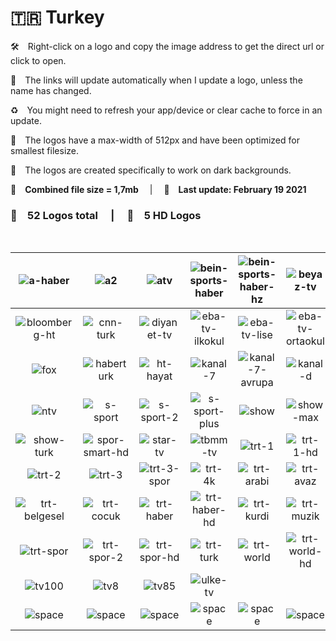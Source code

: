 🇹🇷 Turkey
===============

🛠 Right-click on a logo and copy the image address to get the direct url or click to open.

🔗 The links will update automatically when I update a logo, unless the name has changed.

♻️ You might need to refresh your app/device or clear cache to force in an update.

📐 The logos have a max-width of 512px and have been optimized for smallest filesize.

🖤 The logos are created specifically to work on dark backgrounds.

💾 __Combined file size = 1,7mb__  |  📅 __Last update: February 19 2021__  

### 🎨 __52 Logos total__  |  💎 __5 HD Logos__  

 

| ![a-haber] | ![a2] | ![atv] | ![bein-sports-haber] | ![bein-sports-haber-hz] | ![beyaz-tv] |
|:-:|:-:|:-:|:-:|:-:|:-:|
| ![bloomberg-ht] | ![cnn-turk] | ![diyanet-tv] | ![eba-tv-ilkokul] | ![eba-tv-lise] | ![eba-tv-ortaokul] |
| ![fox] | ![haberturk] | ![ht-hayat] | ![kanal-7] | ![kanal-7-avrupa] | ![kanal-d] |
| ![ntv] | ![s-sport] | ![s-sport-2] | ![s-sport-plus] | ![show] | ![show-max] |
| ![show-turk] | ![spor-smart-hd] | ![star-tv] | ![tbmm-tv] | ![trt-1] | ![trt-1-hd] |
| ![trt-2] | ![trt-3] | ![trt-3-spor] | ![trt-4k] | ![trt-arabi] | ![trt-avaz] |
| ![trt-belgesel] | ![trt-cocuk] | ![trt-haber] | ![trt-haber-hd] | ![trt-kurdi] | ![trt-muzik] |
| ![trt-spor] | ![trt-spor-2] | ![trt-spor-hd] | ![trt-turk] | ![trt-world] | ![trt-world-hd] |
| ![tv100] | ![tv8] | ![tv85] | ![ulke-tv] |  |  |
| ![space] | ![space] | ![space] | ![space] | ![space] | ![space] |

[a-haber]:https://raw.githubusercontent.com/Tapiosinn/tv-logos/master/countries/turkey/a-haber-tr.png
[a2]:https://raw.githubusercontent.com/Tapiosinn/tv-logos/master/countries/turkey/a2-tr.png
[atv]:https://raw.githubusercontent.com/Tapiosinn/tv-logos/master/countries/turkey/atv-tr.png
[bein-sports-haber]:https://raw.githubusercontent.com/Tapiosinn/tv-logos/master/countries/turkey/bein-sports-haber-tr.png
[bein-sports-haber-hz]:https://raw.githubusercontent.com/Tapiosinn/tv-logos/master/countries/turkey/bein-sports-haber-hz-tr.png
[beyaz-tv]:https://raw.githubusercontent.com/Tapiosinn/tv-logos/master/countries/turkey/beyaz-tv-tr.png
[bloomberg-ht]:https://raw.githubusercontent.com/Tapiosinn/tv-logos/master/countries/turkey/bloomberg-ht-tr.png
[cnn-turk]:https://raw.githubusercontent.com/Tapiosinn/tv-logos/master/countries/turkey/cnn-turk-tr.png
[diyanet-tv]:https://raw.githubusercontent.com/Tapiosinn/tv-logos/master/countries/turkey/diyanet-tv-tr.png
[eba-tv-ilkokul]:https://raw.githubusercontent.com/Tapiosinn/tv-logos/master/countries/turkey/eba-tv-ilkokul-tr.png
[eba-tv-lise]:https://raw.githubusercontent.com/Tapiosinn/tv-logos/master/countries/turkey/eba-tv-lise-tr.png
[eba-tv-ortaokul]:https://raw.githubusercontent.com/Tapiosinn/tv-logos/master/countries/turkey/eba-tv-ortaokul-tr.png
[fox]:https://raw.githubusercontent.com/Tapiosinn/tv-logos/master/countries/turkey/fox-tr.png
[haberturk]:https://raw.githubusercontent.com/Tapiosinn/tv-logos/master/countries/turkey/haberturk-tr.png
[ht-hayat]:https://raw.githubusercontent.com/Tapiosinn/tv-logos/master/countries/turkey/ht-hayat-tr.png
[kanal-7]:https://raw.githubusercontent.com/Tapiosinn/tv-logos/master/countries/turkey/kanal-7-tr.png
[kanal-7-avrupa]:https://raw.githubusercontent.com/Tapiosinn/tv-logos/master/countries/turkey/kanal-7-avrupa-tr.png
[kanal-d]:https://raw.githubusercontent.com/Tapiosinn/tv-logos/master/countries/turkey/kanal-d-tr.png
[ntv]:https://raw.githubusercontent.com/Tapiosinn/tv-logos/master/countries/turkey/ntv-tr.png
[s-sport]:https://raw.githubusercontent.com/Tapiosinn/tv-logos/master/countries/turkey/s-sport-tr.png
[s-sport-2]:https://raw.githubusercontent.com/Tapiosinn/tv-logos/master/countries/turkey/s-sport-2-tr.png
[s-sport-plus]:https://raw.githubusercontent.com/Tapiosinn/tv-logos/master/countries/turkey/s-sport-plus-tr.png
[show]:https://raw.githubusercontent.com/Tapiosinn/tv-logos/master/countries/turkey/show-tr.png
[show-max]:https://raw.githubusercontent.com/Tapiosinn/tv-logos/master/countries/turkey/show-max-tr.png
[show-turk]:https://raw.githubusercontent.com/Tapiosinn/tv-logos/master/countries/turkey/show-turk-tr.png
[spor-smart-hd]:https://raw.githubusercontent.com/Tapiosinn/tv-logos/master/countries/turkey/spor-smart-hd-tr.png
[star-tv]:https://raw.githubusercontent.com/Tapiosinn/tv-logos/master/countries/turkey/star-tv-tr.png
[tbmm-tv]:https://raw.githubusercontent.com/Tapiosinn/tv-logos/master/countries/turkey/tbmm-tv-tr.png
[trt-1]:https://raw.githubusercontent.com/Tapiosinn/tv-logos/master/countries/turkey/trt-1-tr.png
[trt-1-hd]:https://raw.githubusercontent.com/Tapiosinn/tv-logos/master/countries/turkey/trt-1-hd-tr.png
[trt-2]:https://raw.githubusercontent.com/Tapiosinn/tv-logos/master/countries/turkey/trt-2-tr.png
[trt-3]:https://raw.githubusercontent.com/Tapiosinn/tv-logos/master/countries/turkey/trt-3-tr.png
[trt-3-spor]:https://raw.githubusercontent.com/Tapiosinn/tv-logos/master/countries/turkey/trt-3-spor-tr.png
[trt-4k]:https://raw.githubusercontent.com/Tapiosinn/tv-logos/master/countries/turkey/trt-4k-tr.png
[trt-arabi]:https://raw.githubusercontent.com/Tapiosinn/tv-logos/master/countries/turkey/trt-arabi-tr.png
[trt-avaz]:https://raw.githubusercontent.com/Tapiosinn/tv-logos/master/countries/turkey/trt-avaz-tr.png
[trt-belgesel]:https://raw.githubusercontent.com/Tapiosinn/tv-logos/master/countries/turkey/trt-belgesel-tr.png
[trt-cocuk]:https://raw.githubusercontent.com/Tapiosinn/tv-logos/master/countries/turkey/trt-cocuk-tr.png
[trt-haber]:https://raw.githubusercontent.com/Tapiosinn/tv-logos/master/countries/turkey/trt-haber-tr.png
[trt-haber-hd]:https://raw.githubusercontent.com/Tapiosinn/tv-logos/master/countries/turkey/trt-haber-hd-tr.png
[trt-kurdi]:https://raw.githubusercontent.com/Tapiosinn/tv-logos/master/countries/turkey/trt-kurdi-tr.png
[trt-muzik]:https://raw.githubusercontent.com/Tapiosinn/tv-logos/master/countries/turkey/trt-muzik-tr.png
[trt-spor]:https://raw.githubusercontent.com/Tapiosinn/tv-logos/master/countries/turkey/trt-spor-tr.png
[trt-spor-2]:https://raw.githubusercontent.com/Tapiosinn/tv-logos/master/countries/turkey/trt-spor-2-tr.png
[trt-spor-hd]:https://raw.githubusercontent.com/Tapiosinn/tv-logos/master/countries/turkey/trt-spor-hd-tr.png
[trt-turk]:https://raw.githubusercontent.com/Tapiosinn/tv-logos/master/countries/turkey/trt-turk-tr.png
[trt-world]:https://raw.githubusercontent.com/Tapiosinn/tv-logos/master/countries/turkey/trt-world-tr.png
[trt-world-hd]:https://raw.githubusercontent.com/Tapiosinn/tv-logos/master/countries/turkey/trt-world-hd-tr.png
[tv100]:https://raw.githubusercontent.com/Tapiosinn/tv-logos/master/countries/turkey/tv100-tr.png
[tv8]:https://raw.githubusercontent.com/Tapiosinn/tv-logos/master/countries/turkey/tv8-tr.png
[tv85]:https://raw.githubusercontent.com/Tapiosinn/tv-logos/master/countries/turkey/tv85-tr.png
[ulke-tv]:https://raw.githubusercontent.com/Tapiosinn/tv-logos/master/countries/turkey/ulke-tv-tr-tr.png

[space]:https://github.com/Tapiosinn/tv-logos/blob/master/misc/%CE%A9/space-1500.png
